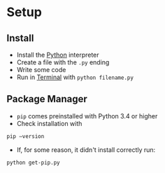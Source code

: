 # Setup

## Install

- Install the [Python](https://www.python.org/downloads/) interpreter
- Create a file with the `.py` ending
- Write some code
- Run in [Terminal](bash.md) with `python filename.py`

## Package Manager

- `pip` comes preinstalled with Python 3.4 or higher
- Check installation with

```bash
pip —version
```

- If, for some reason, it didn't install correctly run:

```bash
python get-pip.py
```

